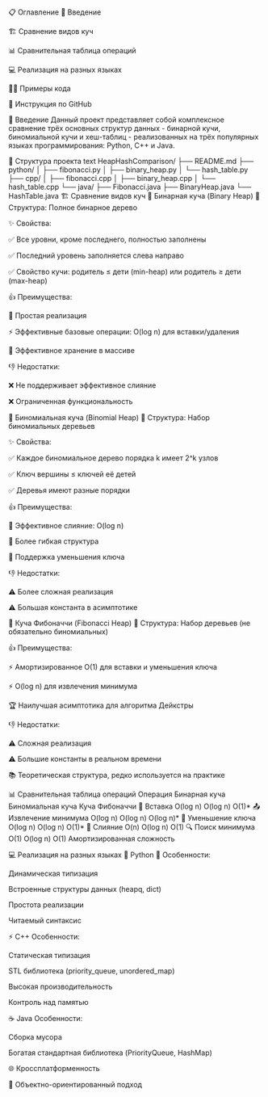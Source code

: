 📋 Оглавление
🎯 Введение

🏗️ Сравнение видов куч

📊 Сравнительная таблица операций

💻 Реализация на разных языках

👨‍💻 Примеры кода

🚀 Инструкция по GitHub

🎯 Введение
Данный проект представляет собой комплексное сравнение трёх основных структур данных - бинарной кучи, биномиальной кучи и хеш-таблиц - реализованных на трёх популярных языках программирования: Python, C++ и Java.

📁 Структура проекта
text
HeapHashComparison/
├── README.md
├── python/
│   ├── fibonacci.py
│   ├── binary_heap.py
│   └── hash_table.py
├── cpp/
│   ├── fibonacci.cpp
│   ├── binary_heap.cpp
│   └── hash_table.cpp
└── java/
    ├── Fibonacci.java
    ├── BinaryHeap.java
    └── HashTable.java
🏗️ Сравнение видов куч
🔷 Бинарная куча (Binary Heap)
📐 Структура: Полное бинарное дерево

✨ Свойства:

✅ Все уровни, кроме последнего, полностью заполнены

✅ Последний уровень заполняется слева направо

✅ Свойство кучи: родитель ≤ дети (min-heap) или родитель ≥ дети (max-heap)

👍 Преимущества:

🚀 Простая реализация

⚡ Эффективные базовые операции: O(log n) для вставки/удаления

💾 Эффективное хранение в массиве

👎 Недостатки:

❌ Не поддерживает эффективное слияние

❌ Ограниченная функциональность

🔶 Биномиальная куча (Binomial Heap)
📐 Структура: Набор биномиальных деревьев

✨ Свойства:

✅ Каждое биномиальное дерево порядка k имеет 2^k узлов

✅ Ключ вершины ≤ ключей её детей

✅ Деревья имеют разные порядки

👍 Преимущества:

🔄 Эффективное слияние: O(log n)

🎯 Более гибкая структура

🔧 Поддержка уменьшения ключа

👎 Недостатки:

⚠️ Более сложная реализация

⚠️ Большая константа в асимптотике

🔷 Куча Фибоначчи (Fibonacci Heap)
📐 Структура: Набор деревьев (не обязательно биномиальных)

👍 Преимущества:

⚡ Амортизированное O(1) для вставки и уменьшения ключа

⚡ O(log n) для извлечения минимума

🏆 Наилучшая асимптотика для алгоритма Дейкстры

👎 Недостатки:

⚠️ Сложная реализация

⚠️ Большие константы в реальном времени

📚 Теоретическая структура, редко используется на практике

📊 Сравнительная таблица операций
Операция	Бинарная куча	Биномиальная куча	Куча Фибоначчи
🎯 Вставка	O(log n)	O(log n)	O(1)*
📤 Извлечение минимума	O(log n)	O(log n)	O(log n)*
🔽 Уменьшение ключа	O(log n)	O(log n)	O(1)*
🔄 Слияние	O(n)	O(log n)	O(1)
🔍 Поиск минимума	O(1)	O(log n)	O(1)
Амортизированная сложность

💻 Реализация на разных языках
🐍 Python
🌟 Особенности:

Динамическая типизация

 Встроенные структуры данных (heapq, dict)

 Простота реализации

 Читаемый синтаксис

⚡ C++
 Особенности:

 Статическая типизация

 STL библиотека (priority_queue, unordered_map)

 Высокая производительность

 Контроль над памятью

☕ Java
 Особенности:

 Сборка мусора

 Богатая стандартная библиотека (PriorityQueue, HashMap)

🌐 Кроссплатформенность

🏢 Объектно-ориентированный подход
